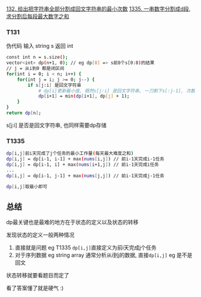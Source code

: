 [132. 给出把字符串全部分割成回文字符串的最小次数](https://leetcode.com/problems/palindrome-partitioning-ii/)
[1335. 一串数字分割成d段,求分割后每段最大数字之和](https://leetcode.com/problems/minimum-difficulty-of-a-job-schedule/)

### T131

伪代码
输入 string s 
返回 int

``` bash
const int n = s.size();
vector<int> dp(n+1, 0); // eg dp[8] => s前8个s[0:8)的结果
// j = 从i到0 都是闭区间
for(int i = 0; i < n; i++) {
    for(int j = i; j >= 0; j--) {
        if s[j:i] 是回文字符串
            # dp[i]更新最小值, 既然s[j:i] 是回文字符串, 一刀剩下s[:j-1], 次数记录在dp[j]
            dp[i+1] = min(dp[i+1], dp[j] + 1);
    }
}
return dp[n];
```

s[j:i] 是否是回文字符串, 也同样需要dp存储


### T1335

```  bash
dp[i,j]前i天完成了j个任务的最小工作量(每天最大难度之和)
dp[i,j] = dp[i-1, i-1] + max(nums[i,j]) // 前i-1天完成i-1任务
dp[i,j] = dp[i-1, i] + max(nums[i+1,j]) // 前i-1天完成i任务
...
dp[i,j] = dp[i-1, j-1] + max(nums[j,j]) // 前i-1天完成j-1任务

dp[i,j]取最小即可

```

## 总结
dp最关键也是最难的地方在于状态的定义以及状态的转移

发现状态的定义一般两种情况
1. 直接就是问题 eg T1335 `dp[i,j]`直接定义为前i天完成j个任务
2. 对于序列数据 eg string array 通常分析从i到j的数据, 直接`dp[i,j]` eg 是不是回文

状态转移就要看题目而定了

看了答案懂了就是硬气 :)